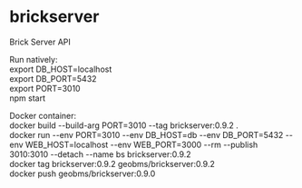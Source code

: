 # brickserver
Brick Server API

Run natively:\
export DB_HOST=localhost\
export DB_PORT=5432\
export PORT=3010\
npm start

Docker container:\
docker build --build-arg PORT=3010 --tag brickserver:0.9.2 .\
docker run --env PORT=3010 --env DB_HOST=db --env DB_PORT=5432 --env WEB_HOST=localhost --env WEB_PORT=3000 --rm --publish 3010:3010 --detach --name bs brickserver:0.9.2\
docker tag brickserver:0.9.2 geobms/brickserver:0.9.2\
docker push geobms/brickserver:0.9.0

